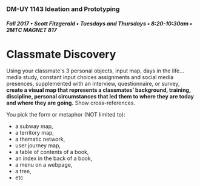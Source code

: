 ### DM-UY 1143 Ideation and Prototyping
##### Fall 2017 • Scott Fitzgerald • Tuesdays and Thursdays • 8:20-10:30am • 2MTC MAGNET 817

# Classmate Discovery

Using your classmate's 3 personal objects, input map, days in the life... media study, constant input choices assignments and social media presences, supplemented with an interview, questionnaire, or survey, **create a visual map that represents a classmates’ background, training, discipline, personal circumstances that led them to where they are today and where they are going.** Show cross-references.

You pick the form or metaphor (NOT limited to):
* a subway map,
* a territory map,
* a thematic network,
* user journey map,
* a table of contents of a book,
* an index in the back of a book,
* a menu on a webpage,
* a tree,
* etc
